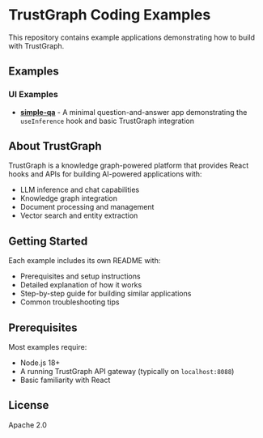 # TrustGraph Coding Examples

This repository contains example applications demonstrating how to build with TrustGraph.

## Examples

### UI Examples

- **[simple-qa](ui/simple-qa/)** - A minimal question-and-answer app demonstrating the `useInference` hook and basic TrustGraph integration

## About TrustGraph

TrustGraph is a knowledge graph-powered platform that provides React hooks
and APIs for building AI-powered applications with:
- LLM inference and chat capabilities
- Knowledge graph integration
- Document processing and management
- Vector search and entity extraction

## Getting Started

Each example includes its own README with:
- Prerequisites and setup instructions
- Detailed explanation of how it works
- Step-by-step guide for building similar applications
- Common troubleshooting tips

## Prerequisites

Most examples require:
- Node.js 18+
- A running TrustGraph API gateway (typically on `localhost:8088`)
- Basic familiarity with React

## License

Apache 2.0

